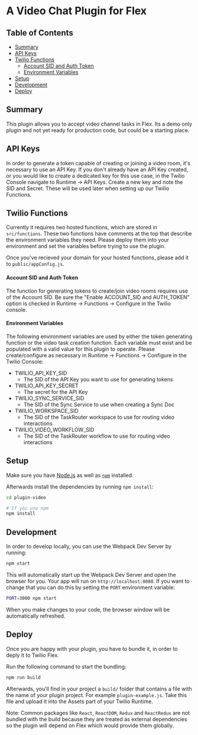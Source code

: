 # A Video Chat Plugin for Flex

## Table of Contents
* [Summary](#summary)  
* [API Keys](#api_keys)  
* [Twilio Functions](#twilio_functions)  
  * [Account SID and Auth Token](#account_sid_auth_token)  
  * [Environment Variables](#environment_variables)  
* [Setup](#setup)  
* [Development](#development)  
* [Deploy](#deploy)  

## <a name="summary" />Summary
This plugin allows you to accept video channel tasks in Flex. Its a demo only plugin and not yet ready for production code, but could be a starting place.

## <a name="api_keys" />API Keys
In order to generate a token capable of creating or joining a video room, it's necessary to use an API Key. If you don't already have an API Key created, or you would like to create a dedicated key for this use case, in the Twilio Console navigate to Runtime -> API Keys. Create a new key and note the SID and Secret. These will be used later when setting up our Twilio Functions.

## <a name="twilio_functions" />Twilio Functions
Currently it requires two hosted functions, which are stored in `src/functions`. These two functions have comments at the top that describe the environment variables they need. Please deploy them into your environment and set the variables before trying to use the plugin.

Once you've recieved your domain for your hosted functions, please add it to `public/appConfig.js`.

#### <a name="account_sid_auth_token" />Account SID and Auth Token
The function for generating tokens to create/join video rooms requires use of the Account SID. Be sure the "Enable ACCOUNT_SID and AUTH_TOKEN" option is checked in Runtime -> Functions -> Configure in the Twilio console.

#### <a name="environment_variables" />Environment Variables
The following environment variables are used by either the token generating function or the video task creation function. Each variable must exist and be populated with a valid value for this plugin to operate. Please create/configure as necessary in Runtime -> Functions -> Configure in the Twilio Console:

* TWILIO_API_KEY_SID
  * The SID of the API Key you want to use for generating tokens
* TWILIO_API_KEY_SECRET
  * The secret for the API Key
* TWILIO_SYNC_SERVICE_SID
  * The SID of the Sync Service to use when creating a Sync Doc
* TWILIO_WORKSPACE_SID
  * The SID of the TaskRouter workspace to use for routing video interactions
* TWILIO_VIDEO_WORKFLOW_SID
  * The SID of the TaskRouter workflow to use for routing video interactions

## <a name="setup" />Setup

Make sure you have [Node.js](https://nodejs.org) as well as [`npm`](https://npmjs.com) installed.

Afterwards install the dependencies by running `npm install`:

```bash
cd plugin-video

# If you use npm
npm install
```
## <a name="development" />Development

In order to develop locally, you can use the Webpack Dev Server by running:

```bash
npm start
```

This will automatically start up the Webpack Dev Server and open the browser for you. Your app will run on `http://localhost:8080`. If you want to change that you can do this by setting the `PORT` environment variable:

```bash
PORT=3000 npm start
```

When you make changes to your code, the browser window will be automatically refreshed.

## <a name="deploy" />Deploy

Once you are happy with your plugin, you have to bundle it, in order to deply it to Twilio Flex.

Run the following command to start the bundling:

```bash
npm run build
```

Afterwards, you'll find in your project a `build/` folder that contains a file with the name of your plugin project. For example `plugin-example.js`. Take this file and upload it into the Assets part of your Twilio Runtime.

Note: Common packages like `React`, `ReactDOM`, `Redux` and `ReactRedux` are not bundled with the build because they are treated as external dependencies so the plugin will depend on Flex which would provide them globally.
